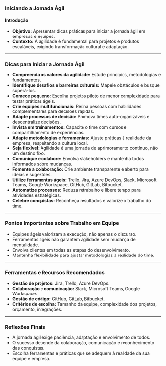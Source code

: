 ### Iniciando a Jornada Ágil

#### Introdução

- **Objetivo:** Apresentar dicas práticas para iniciar a jornada ágil em empresas e equipes.
- **Contexto:** A agilidade é fundamental para projetos e produtos escaláveis, exigindo transformação cultural e adaptação.

---

### Dicas para Iniciar a Jornada Ágil

- **Compreenda os valores da agilidade:** Estude princípios, metodologias e fundamentos.
- **Identifique desafios e barreiras culturais:** Mapeie obstáculos e busque superá-los.
- **Comece pequeno:** Escolha projetos piloto de menor complexidade para testar práticas ágeis.
- **Crie equipes multifuncionais:** Reúna pessoas com habilidades complementares para decisões rápidas.
- **Adapte processos de decisão:** Promova times auto-organizáveis e descentralize decisões.
- **Invista em treinamentos:** Capacite o time com cursos e compartilhamento de experiências.
- **Adapte metodologias e ferramentas:** Ajuste práticas à realidade da empresa, respeitando a cultura local.
- **Seja flexível:** Agilidade é uma jornada de aprimoramento contínuo, não um destino fixo.
- **Comunique e colabore:** Envolva stakeholders e mantenha todos informados sobre mudanças.
- **Fomente a colaboração:** Crie ambiente transparente e aberto para ideias e sugestões.
- **Utilize ferramentas ágeis:** Trello, Jira, Azure DevOps, Slack, Microsoft Teams, Google Workspace, GitHub, GitLab, Bitbucket.
- **Automatize processos:** Reduza retrabalho e libere tempo para atividades estratégicas.
- **Celebre conquistas:** Reconheça resultados e valorize o trabalho do time.

---

### Pontos Importantes sobre Trabalho em Equipe

- Equipes ágeis valorizam a execução, não apenas o discurso.
- Ferramentas ágeis não garantem agilidade sem mudança de mentalidade.
- Envolva clientes em todas as etapas do desenvolvimento.
- Mantenha flexibilidade para ajustar metodologias à realidade do time.

---

### Ferramentas e Recursos Recomendados

- **Gestão de projetos:** Jira, Trello, Azure DevOps.
- **Colaboração e comunicação:** Slack, Microsoft Teams, Google Workspace.
- **Gestão de código:** GitHub, GitLab, Bitbucket.
- **Critérios de escolha:** Tamanho da equipe, complexidade dos projetos, orçamento, integrações.

---

### Reflexões Finais

- A jornada ágil exige paciência, adaptação e envolvimento de todos.
- O sucesso depende da colaboração, comunicação e reconhecimento das conquistas.
- Escolha ferramentas e práticas que se adequem à realidade da sua equipe e empresa.
